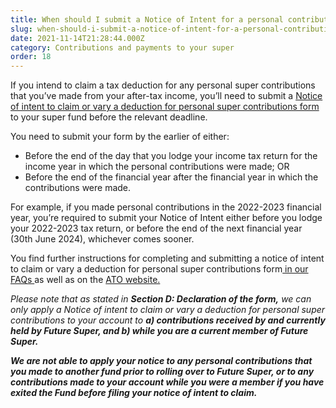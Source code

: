 ```yaml
---
title: When should I submit a Notice of Intent for a personal contribution?
slug: when-should-i-submit-a-notice-of-intent-for-a-personal-contribution
date: 2021-11-14T21:28:44.000Z
category: Contributions and payments to your super
order: 18
---
```

If you intend to claim a tax deduction for any personal super contributions that you’ve made from your after-tax income, you’ll need to submit a [Notice of intent to claim or vary a deduction for personal super contributions form](https://www.ato.gov.au/uploadedFiles/Content/SPR/downloads/n71121-11-2014_js33406_w.pdf) to your super fund before the relevant deadline. 

You need to submit your form by the earlier of either:

* Before the end of the day that you lodge your income tax return for the income year in which the personal contributions were made; OR
* Before the end of the financial year after the financial year in which the contributions were made.

For example, if you made personal contributions in the 2022-2023 financial year, you’re required to submit your Notice of Intent either before you lodge your 2022-2023 tax return, or before the end of the next financial year (30th June 2024), whichever comes sooner.


You find further instructions for completing and submitting a notice of intent to claim or vary a deduction for personal super contributions form[ in our FAQs ](https://www.futuresuper.com.au/faqs/how-do-i-submit-a-notice-of-intent-to-claim-my-personal-contribution-as-a-tax-deduction/)as well as on the [ATO website.](https://www.ato.gov.au/Individuals/Super/In-detail/Growing-your-super/Claiming-deductions-for-personal-super-contributions/?page=2#When_to_give_your_notice_of_intent)


*Please note that as stated in **Section D: Declaration of the form,** we can only apply a Notice of intent to claim or vary a deduction for personal super contributions to your account to **a) contributions received by and currently held by Future Super, and b) while you are a current member of Future Super.***


***We are not able to apply your notice to any personal contributions that you made to another fund prior to rolling over to Future Super, or to any contributions made to your account while you were a member if you have exited the Fund before filing your notice of intent to claim.***